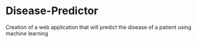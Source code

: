 # Disease-Predictor
Creation of a web application that will predict the disease of a patient using machine learning
